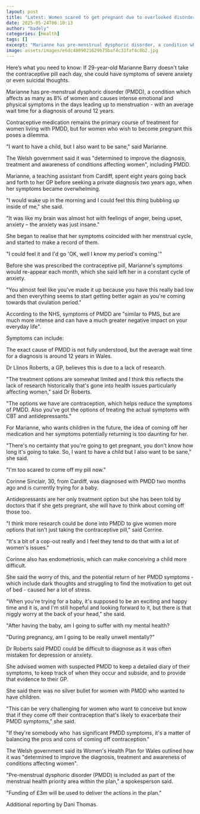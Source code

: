 ```yaml
---
layout: post
title: "Latest: Women scared to get pregnant due to overlooked disorder"
date: 2025-05-24T06:10:13
author: "badely"
categories: [Health]
tags: []
excerpt: "Marianne has pre-menstrual dysphoric disorder, a condition which affects as many as 8% of women."
image: assets/images/e6dc4809021629b75baf4c33faf4c0b2.jpg
---
```


Here’s what you need to know: If 29-year-old Marianne Barry doesn't take the contraceptive pill each day, she could have symptoms of severe anxiety or even suicidal thoughts.

Marianne has pre-menstrual dysphoric disorder (PMDD), a condition which affects as many as 8% of women and causes intense emotional and physical symptoms in the days leading up to menstruation - with an average wait time for a diagnosis of around 12 years.

Contraceptive medication remains the primary course of treatment for women living with PMDD, but for women who wish to become pregnant this poses a dilemma.

"I want to have a child, but I also want to be sane," said Marianne.

The Welsh government said it was "determined to improve the diagnosis, treatment and awareness of conditions affecting women", including PMDD.

Marianne, a teaching assistant from Cardiff, spent eight years going back and forth to her GP before seeking a private diagnosis two years ago, when her symptoms became overwhelming.

"I would wake up in the morning and I could feel this thing bubbling up inside of me," she said.

"It was like my brain was almost hot with feelings of anger, being upset, anxiety – the anxiety was just insane."

She began to realise that her symptoms coincided with her menstrual cycle, and started to make a record of them.

"I could feel it and I'd go 'OK, well I know my period's coming.'"

Before she was prescribed the contraceptive pill, Marianne's symptoms would re-appear each month, which she said left her in a constant cycle of anxiety.

"You almost feel like you've made it up because you have this really bad low and then everything seems to start getting better again as you're coming towards that ovulation period."

According to the NHS, symptoms of PMDD are "similar to PMS, but are much more intense and can have a much greater negative impact on your everyday life".

Symptoms can include:

The exact cause of PMDD is not fully understood, but the average wait time for a diagnosis is around 12 years in Wales. 

Dr Llinos Roberts, a GP, believes this is due to a lack of research.

"The treatment options are somewhat limited and I think this reflects the lack of research historically that's gone into health issues particularly affecting women," said Dr Roberts.

"The options we have are contraception, which helps reduce the symptoms of PMDD. Also you've got the options of treating the actual symptoms with CBT and antidepressants."

For Marianne, who wants children in the future, the idea of coming off her medication and her symptoms potentially returning is too daunting for her.

"There's no certainty that you're going to get pregnant, you don't know how long it's going to take. So, I want to have a child but I also want to be sane," she said.

"I'm too scared to come off my pill now."

Corinne Sinclair, 30, from Cardiff, was diagnosed with PMDD two months ago and is currently trying for a baby. 

Antidepressants are her only treatment option but she has been told by doctors that if she gets pregnant, she will have to think about coming off those too.

"I think more research could be done into PMDD to give women more options that isn't just taking the contraceptive pill," said Corrine.

"It's a bit of a cop-out really and I feel they tend to do that with a lot of women's issues."

Corinne also has endometriosis, which can make conceiving a child more difficult. 

She said the worry of this, and the potential return of her PMDD symptoms - which include dark thoughts and struggling to find the motivation to get out of bed - caused her a lot of stress.

"When you're trying for a baby, it's supposed to be an exciting and happy time and it is, and I'm still hopeful and looking forward to it, but there is that niggly worry at the back of your head," she said.

"After having the baby, am I going to suffer with my mental health?

"During pregnancy, am I going to be really unwell mentally?"

Dr Roberts said PMDD could be difficult to diagnose as it was often mistaken for depression or anxiety. 

She advised women with suspected PMDD to keep a detailed diary of their symptoms, to keep track of when they occur and subside, and to provide that evidence to their GP.

She said there was no silver bullet for women with PMDD who wanted to have children.

"This can be very challenging for women who want to conceive but know that if they come off their contraception that's likely to exacerbate their PMDD symptoms," she said.

"If they're somebody who  has significant PMDD symptoms, it's a matter of balancing the pros and cons of coming off contraception."

The Welsh government said its Women's Health Plan for Wales outlined how it was "determined to improve the diagnosis, treatment and awareness of conditions affecting women".

"Pre-menstrual dysphoric disorder (PMDD) is included as part of the menstrual health priority area within the plan," a spokesperson said.

"Funding of £3m will be used to deliver the actions in the plan."

Additional reporting by Dani Thomas.

